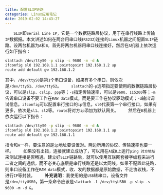 ```yaml
---
title: 配置SLIP链路
categories: Linux应用笔记
date: 2019-02-02 14:43:27
---
```

&emsp;&emsp;`SLIP`即`Serial Line IP`，它是一个数据链路层协议，用于在串行线路上传输`IP`数据报。本文讲述如何在两台用串口线(`RS232`)连接的`Linux`机器之间配置`SLIP`链路。设两台机器为`A`和`B`，首先将两台机器用串口线连接好，然后在`A`机器上依次运行如下指令：<!--more-->

``` bash
slattach /dev/ttyS0 -p slip -s 9600 -m -d &
ifconfig sl0 192.168.1.1 pointopoint 192.168.1.2 up
route add default gw 192.168.1.2
```

其中，`/dev/ttyS0`是第`1`个串口设备，如果有多个串口，则依次是`/dev/ttyS1`、`/dev/ttyS2`。
&emsp;&emsp;`slattach`的`-p`选项指定要使用的数据链路层协议，可以是`slip`、`cslip`、`ppp`等；`-s`指定传输速率，可以是`9600`、`115200`等；`-m`告诉串口设备不要工作在`RAW data`模式，而是要工作在协议驱动模式；`-d`输出调试信息。`ifconfig`可以配置串行接口的`ip`信息，`sl0`代表第一个串行接口，如果有更多，依次是`sl1`、`sl2`等。`route`将对方`ip`添加为默认网关。
&emsp;&emsp;然后在`B`机器上依次运行以下指令：

``` bash
slattach /dev/ttyS0 -p slip -s 9600 -m -d &
ifconfig sl0 192.168.1.2 pointopoint 192.168.1.1 up
route add default gw 192.168.1.1
```

指令和`A`一样，要注意的是`ip`地址要设置对。两边所用的协议、传输速率也要一样。
&emsp;&emsp;如果没有出错，连接就建立成功了，可以用在`A`或`B`上运行`ping 对方地址`来测试连接是否畅通。建立好`SLIP`链路后，就可以使用互联网套接字编程来进行二者之间的通信，而不必关心底层是串行线路还是以太网线。如果不配置此链路，则串口设备工作在`RAW data`模式，收、发的数据都是原始数据，不走协议栈，不进行`IP`等封装。
&emsp;&emsp;**补充说明**：我使用的是`USB`转串口，设备文件是`/dev/ttyUSB0`，第一条命令应该是`slattach -l /dev/ttyUSB0 -p slip -s 9600 -m -d &`。
